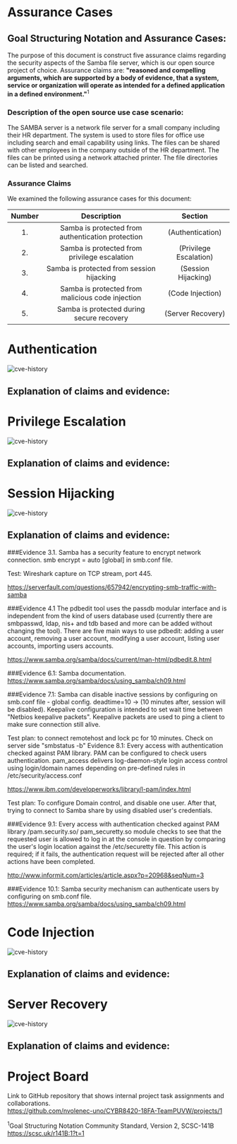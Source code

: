 # Assurance Cases

## Goal Structuring Notation and Assurance Cases:

The purpose of this document is construct five assurance claims regarding the security aspects of the
Samba file server, which is our open source project of choice. Assurance claims are: **"reasoned and compelling
arguments, which are supported by a body of evidence, that a system, service or organization will operate as
intended for a defined application in a defined environment."**<sup>1</sup>

### Description of the open source use case scenario:

The SAMBA server is a network file server for a small company including their HR department.
The system is used to store files for office use including search and email capability using links.
The files can be shared with other employees in the company outside of the HR department.
The files can be printed using a network attached printer.
The file directories can be listed and searched.

### Assurance Claims

We examined the following assurance cases for this document:

| Number    | Description   | Section   |
|:-------:|:------:|:-----:|
| 1. | Samba is protected from authentication protection | (Authentication) |
| 2. | Samba is protected from privilege escalation | (Privilege Escalation) |
| 3. | Samba is protected from session hijacking | (Session Hijacking) |
| 4. | Samba is protected from malicious code injection | (Code Injection) |
| 5. | Samba is protected during secure recovery | (Server Recovery) |

# Authentication
![cve-history](https://github.com/nvolenec-uno/CYBR8420-18FA-TeamPUVW/blob/master/include/authentication.png)

## Explanation of claims and evidence:


# Privilege Escalation
![cve-history](https://github.com/nvolenec-uno/CYBR8420-18FA-TeamPUVW/blob/master/include/privilegeescalation.png)  

## Explanation of claims and evidence:
# Session Hijacking
![cve-history](https://github.com/nvolenec-uno/CYBR8420-18FA-TeamPUVW/blob/master/include/sessionhijacking.png)
## Explanation of claims and evidence:

###Evidence 3.1. 
Samba has a security feature to encrypt network connection. 
smb encrypt = auto [global] in smb.conf file. 

Test: Wireshark capture on TCP stream, port 445.

https://serverfault.com/questions/657942/encrypting-smb-traffic-with-samba

###Evidence 4.1 
The pdbedit tool uses the passdb modular interface and is independent from the kind of users database used (currently there are smbpasswd, ldap, nis+ and tdb based and more can be added without changing the tool).
There are five main ways to use pdbedit: adding a user account, removing a user account, modifying a user account, listing user accounts, importing users accounts.

https://www.samba.org/samba/docs/current/man-html/pdbedit.8.html

###Evidence 6.1: 
Samba documentation.
https://www.samba.org/samba/docs/using_samba/ch09.html 

###Evidence 7.1: 
Samba can disable inactive sessions by configuring on smb.conf file - global config. deadtime=10 -> (10 minutes after, session will be disabled). Keepalive configuration is intended to set wait time between "Netbios keepalive packets". Keepalive packets are used to ping a client to make sure connection still alive.  

Test plan: to connect remotehost and lock pc for 10 minutes. Check on server side "smbstatus -b"
Evidence 8.1: Every access with authentication checked against PAM library. PAM can be configured to check users authentication. pam_access delivers log-daemon-style login access control using login/domain names depending on pre-defined rules in /etc/security/access.conf

https://www.ibm.com/developerworks/library/l-pam/index.html

Test plan: To configure Domain control, and disable one user. After that, trying to connect to Samba share by using disabled user's credentials. 

###Evidence 9.1: 
Every access with authentication checked against PAM library /pam.security.so/ 
pam_securetty.so module checks to see that the requested user is allowed to log in at the console in question by comparing the user's login location against the /etc/securetty file. This action is required; if it fails, the authentication request will be rejected after all other actions have been completed.

http://www.informit.com/articles/article.aspx?p=20968&seqNum=3

###Evidence 10.1: 
Samba security mechanism can authenticate users by configuring on smb.conf file.
https://www.samba.org/samba/docs/using_samba/ch09.html 



# Code Injection
![cve-history](https://github.com/nvolenec-uno/CYBR8420-18FA-TeamPUVW/blob/master/include/codeinjection.png)
## Explanation of claims and evidence:


# Server Recovery
![cve-history](https://github.com/nvolenec-uno/CYBR8420-18FA-TeamPUVW/blob/master/include/securerecovery.png)
## Explanation of claims and evidence:



# Project Board
Link to GitHub repository that shows internal project task assignments and collaborations.  
https://github.com/nvolenec-uno/CYBR8420-18FA-TeamPUVW/projects/1

<sup>1</sup>Goal Structuring Notation Community Standard, Version 2, SCSC-141B
https://scsc.uk/r141B:1?t=1
